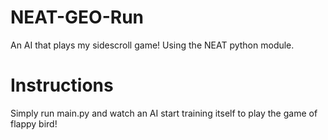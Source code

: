 # NEAT-GEO-Run
An AI that plays my sidescroll game! Using the NEAT python module.

# Instructions
Simply run main.py and watch an AI start training itself to play the game of flappy bird!
